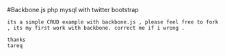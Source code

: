 #Backbone.js php mysql with twitter bootstrap

	its a simple CRUD example with backbone.js , please feel free to fork , its my first work with backbone. correct me if i wrong . 

	thanks
	tareq 